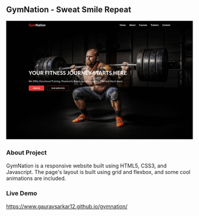 ## GymNation - Sweat Smile Repeat

![](img/landing-page.png)

### About Project

GymNation is a responsive website built using HTML5, CSS3, and Javascript. The page's layout is built using grid and flexbox, and some cool animations are included.

### Live Demo

https://www.gauravsarkar12.github.io/gymnation/
